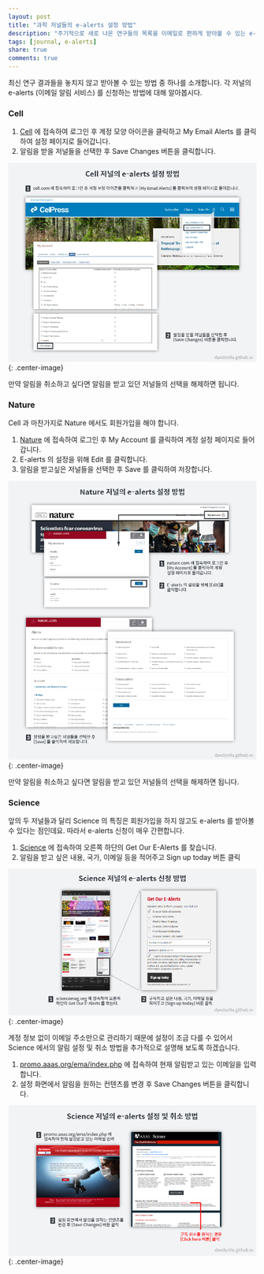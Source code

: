 ```yaml
---
layout: post
title: "과학 저널들의 e-alerts 설정 방법"
description: "주기적으로 새로 나온 연구들의 목록을 이메일로 편하게 받아볼 수 있는 e-alerts 설정 방법을 알아봅니다."
tags: [journal, e-alerts]
share: true
comments: true
---
```


최신 연구 결과들을 놓치지 않고 받아볼 수 있는 방법 중 하나를 소개합니다.
각 저널의 e-alerts (이메일 알림 서비스) 를 신청하는 방법에 대해 알아봅시다.

### Cell

1. [Cell](https://www.cell.com/) 에 접속하여 로그인 후 계정 모양 아이콘을 클릭하고 My Email Alerts 를 클릭하여 설정 페이지로 들어갑니다.
2. 알림을 받을 저널들을 선택한 후 Save Changes 버튼을 클릭합니다.

![image](/images/2019-01-16/cell.png "Cell, Subscribe"){: .center-image}

만약 알림을 취소하고 싶다면 알림을 받고 있던 저널들의 선택을 해제하면 됩니다.


### Nature

Cell 과 마찬가지로 Nature 에서도 회원가입을 해야 합니다.

1. [Nature](https://www.nature.com/) 에 접속하여 로그인 후 My Account 를 클릭하여 계정 설정 페이지로 들어갑니다.
2. E-alerts 의 설정을 위해 Edit 를 클릭합니다.
3. 알림을 받고싶은 저널들을 선택한 후 Save 를 클릭하여 저장합니다.

![image](/images/2019-01-16/nature.png "Nature, Subscribe"){: .center-image}

만약 알림을 취소하고 싶다면 알림을 받고 있던 저널들의 선택을 해제하면 됩니다.


### Science

앞의 두 저널들과 달리 Science 의 특징은 회원가입을 하지 않고도 e-alerts 를 받아볼 수 있다는 점인데요.
따라서 e-alerts 신청이 매우 간편합니다.

1. [Science](https://www.sciencemag.org/) 에 접속하여 오른쪽 하단의 Get Our E-Alerts 를 찾습니다.
2. 알림을 받고 싶은 내용, 국가, 이메일 등을 적어주고 Sign up today 버튼 클릭

![image](/images/2019-01-16/science1.png "Science, Subscribe"){: .center-image}

계정 정보 없이 이메일 주소만으로 관리하기 때문에 설정이 조금 다를 수 있어서
Science 에서의 알림 설정 및 취소 방법을 추가적으로 설명해 보도록 하겠습니다.

1. [promo.aaas.org/ema/index.php](http://promo.aaas.org/ema/index.php) 에 접속하여 현재 알림받고 있는 이메일을 입력합니다.
2. 설정 화면에서 알림을 원하는 컨텐츠를 변경 후 Save Changes 버튼을 클릭합니다.

![image](/images/2019-01-16/science2.png "Science, Settings and Unsubscribe"){: .center-image}

